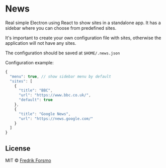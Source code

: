# News

Real simple Electron using React to show sites in a standalone app. It has a sidebar where you can choose from predefined sites.

It's important to create your own configuration file with sites, otherwise the application will not have any sites.

The configuration should be saved at `$HOME/.news.json`

Configuration example:

```js
{
  "menu": true, // show sidebar menu by default
  "sites": [
    {
      "title": "BBC",
      "url": "https://www.bbc.co.uk/",
      "default": true
    },
    {
      "title": "Google News",
      "url": "https://news.google.com/"
    }
  ]
}
```

## License

MIT © [Fredrik Forsmo](https://github.com/frozzare)
